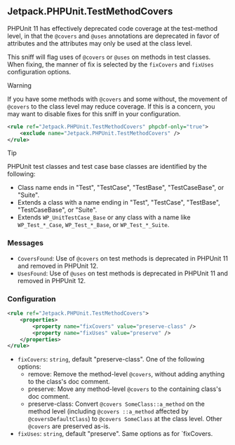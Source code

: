 ## Jetpack.PHPUnit.TestMethodCovers

PHPUnit 11 has effectively deprecated code coverage at the test-method level, in that the `@covers` and `@uses` annotations are deprecated in favor of attributes and the attributes may only be used at the class level.

This sniff will flag uses of `@covers` or `@uses` on methods in test classes. When fixing, the manner of fix is selected by the `fixCovers` and `fixUses` configuration options.

> [!WARNING]
> If you have some methods with `@covers` and some without, the movement of `@covers` to the class level may reduce coverage. If this is a concern, you may want to disable fixes for this sniff in your configuration.
> ```xml
> <rule ref="Jetpack.PHPUnit.TestMethodCovers" phpcbf-only="true">
>     <exclude name="Jetpack.PHPUnit.TestMethodCovers" />
> </rule>
> ```

> [!TIP]
> PHPUnit test classes and test case base classes are identified by the following:
>
> * Class name ends in "Test", "TestCase", "TestBase", "TestCaseBase", or "Suite".
> * Extends a class with a name ending in "Test", "TestCase", "TestBase", "TestCaseBase", or "Suite".
> * Extends `WP_UnitTestCase_Base` or any class with a name like `WP_Test_*_Case`, `WP_Test_*_Base`, or `WP_Test_*_Suite`.

### Messages

* `CoversFound`: Use of `@covers` on test methods is deprecated in PHPUnit 11 and removed in PHPUnit 12.
* `UsesFound`: Use of `@uses` on test methods is deprecated in PHPUnit 11 and removed in PHPUnit 12.

### Configuration

```xml
<rule ref="Jetpack.PHPUnit.TestMethodCovers">
	<properties>
		<property name="fixCovers" value="preserve-class" />
		<property name="fixUses" value="preserve" />
	</properties>
</rule>
```

* `fixCovers`: `string`, default "preserve-class". One of the following options:
  * remove: Remove the method-level `@covers`, without adding anything to the class's doc comment.
  * preserve: Move any method-level `@covers` to the containing class's doc comment.
  * preserve-class: Convert `@covers SomeClass::a_method` on the method level (including `@covers ::a_method` affected by `@coversDefaultClass`) to `@covers SomeClass` at the class level. Other `@covers` are preserved as-is.
* `fixUses`: `string`, default "preserve". Same options as for `fixCovers.
